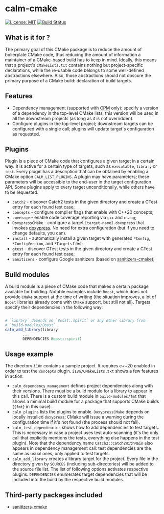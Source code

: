 # calm-cmake

[![License: MIT](https://img.shields.io/badge/License-MIT-yellow.svg)](https://opensource.org/licenses/MIT)
[![Build Status](https://app.travis-ci.com/igor-chalenko/calm-cmake.svg?branch=main)](https://app.travis-ci.com/igor-chalenko/calm-cmake)

What is it for ?
----------------
The primary goal of this CMake package is to reduce the amount of bolierplate
CMake code, thus reducing the amount of information a maintainer of 
a CMake-based build has to keep in mind. Ideally, this means that
a project's `CMakeLists.txt` contains nothing but project-specific declarations,
while the re-usable code belongs to some well-defined abstractions elsewhere. 
Also, those abstractions should not obscure the primary purpose of a CMake 
build: declaration of build targets. 

Features
--------
* Dependency management (supported with 
  [CPM](https://github.com/cpm-cmake/CPM.cmake) only): specify a version of 
  a dependency in the top-level CMake lists; this version will be used in
  all the downstream projects (as long as it is not overridden).
* Configure plugins in the top-level project; downstream targets can 
  be configured with a single call; plugins will update target's configuration 
  as requested.

Plugins
-------
Plugin is a piece of CMake code that configures a given target in a certain
way. It is active for a certain type of targets, such as `executable`, `library`
or `test`. Every plugin has a description that can be obtained by enabling a 
CMake option `CALM_LIST_PLUGINS`. A plugin may have parameters; these parameters
will be accessible to the end-user in the target configuration API. Some plugins 
apply to every target unconditionally, while others have to be requested.

* `catch2` - discover Catch2 tests in the given directory and create a CTest
  entry for each found test case;
* `concepts` - configure compiler flags that enable with C++20 concepts;
* `coverage` - enable code coverage reporting via `gcc` and `clang`;  
* `DoxypressCMake` - configure a target `[target-name].doxypress` that invokes
  [doxypress](https://github.com/copperspice/doxypress). No need for extra 
  configuration (but if you need to change defaults, you can). 
* `install` - automatically install a given target with generated `*Config`,
  `*ConfigVersion`, and `*Targets` files;
* `gtest` - discover GTest tests in the given directory and create a CTest
  entry for each found test case;
* `Sanitizers` - configure Google sanitizers (based on 
  [sanitizers-cmake](https://github.com/arsenm/sanitizers-cmake));

Build modules
-------------

A build module is a piece of CMake code that makes a certain package available
for building. Notable examples include `Boost`, which does not provide `CMake`
support at the time of writing (the situation improves, a lot of `Boost` 
libraries already come with `CMake` support, but still not all). Targets 
specify their dependencies in the following way:

```cmake

# `library` depends on `Boost::spirit` or any other library from 
# `build-modules/Boost`
calm_add_library(library
        ...
        DEPENDENCIES Boost::spirit) 
```

Usage example
-------------

The directory `i18n` contains a sample project. It requires c++20 enabled in
order to test the `concepts` plugin. `i18n/CMakeLists.txt` shows a few features 
in action:

- `calm_dependency_management` defines project dependencies along with their
  versions. There must be a build module for a library to appear in this call.
  There is a custom build module in `build-modules/fmt` that shows a minimal
  build module for a package that supports CMake builds (`{fmt}` in this
  case). 
- `calm_plugins` lists the plugins to enable. `DoxypressCMake` depends on 
  locally installed `doxypress`; CMake will issue a warning during 
  the configuration time if it's not found (the process should not fail).
- `calm_test_dependencies` shows how to add dependencies to test targets. This
  is necessary in case a project uses test auto-scanning (it's the only call
  that explicitly mentions the tests, everything else happens in the test 
  plugin). Note that the dependency name `Catch2::Catch2WithMain` also appears 
  in dependency management call: test dependencies are the same as usual ones,
  only applied to test targets.
- `calm_add_library` creates a library target for the project. Every file in 
  the directory given by `SOURCES` (including sub-directories) will be added to 
  the source file list. The list of following options activates respective
  plugins. `DEPENDENCIES` enumerates target dependencies that will be included
  into the build by the respective build modules.

Third-party packages included
-----------------------------

* [sanitizers-cmake](https://github.com/arsenm/sanitizers-cmake)

